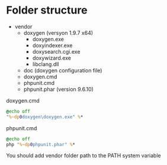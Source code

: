 # Folder structure
* vendor
    * doxygen (versyon 1.9.7 x64)
        * doxygen.exe
        * doxyindexer.exe
        * doxysearch.cgi.exe
        * doxywizard.exe
        * libclang.dll
    * doc (doxygen configuration file)
    * doxygen.cmd
    * phpunit.cmd
    * phpunit.phar (version 9.6.10)

doxygen.cmd

```cmd
@echo off
"%~dp0doxygen\doxygen.exe" %* 
```

phpunit.cmd

```cmd
@echo off
php "%~dp0phpunit.phar" %* 
```
You should add vendor folder path to the PATH system variable

